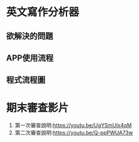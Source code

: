 # 英文寫作分析器

## 欲解決的問題

## APP使用流程

## 程式流程圖

# 期末審查影片
1. 第一次審查說明:https://youtu.be/UgYSmUlx4qM
2. 第二次審查說明:https://youtu.be/Q-ppPWUA73w
